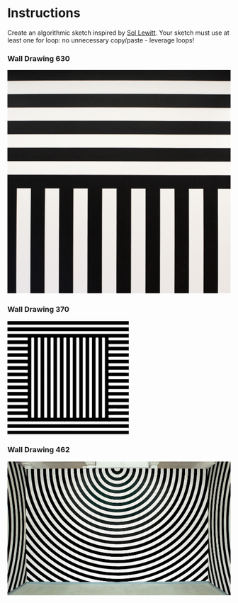 # Instructions  

Create an algorithmic sketch inspired by [Sol Lewitt](https://massmoca.org/sol-lewitt/). Your sketch must use at least one for loop: no unnecessary copy/paste - leverage loops!

### Wall Drawing 630

![630](./assets/sol/630.jpeg)


### Wall Drawing 370

![370](./assets/sol/370.png)

### Wall Drawing 462

![462](./assets/sol/462.jpeg)